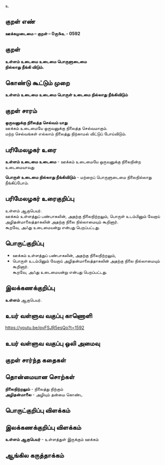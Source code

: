 உ

## குறள் எண் 

**ஊக்கமுடைமை – குறள் – 0ரு௯உ - 0592**  

## குறள் 

**உள்ளம் உடைமை உடைமை பொருளுடைமை  
நில்லாது நீங்கி விடும்.**  

## கொண்டு கூட்டும் முறை

**உள்ளம் உடைமை உடைமை பொருள் உடைமை நில்லாது நீங்கிவிடும்** 

## குறள் சாரம் 

**ஒருவனுக்கு நிலைத்த செல்வம் யாது**  
ஊக்கம் உடைமையே ஒருவனுக்கு நிலைத்த செல்வமாகும்.  
மற்ற செல்வங்கள் எல்லாம் நிலைத்து நிற்காமல் விட்டுப் போய்விடும்.    

## பரிமேலழகர் உரை

**உள்ளம் உடைமை உடைமை** - ஊக்கம் உடைமையே ஒருவனுக்கு நிலைநின்ற உடைமையாவது  

**பொருள் உடைமை நில்லாது நீங்கிவிடும்** - மற்றைப் பொருளுடைமை நிலைநில்லாது நீங்கிப்போம்.  

## பரிமேலழகர் உரைகுறிப்பு   

உள்ளம் ஆகுபெயர்.  
ஊக்கம் உள்ளத்துப் பண்பாகலின், அதற்கு நிலைநிற்றலும், பொருள் உடம்பினும் வேறாய் அழிதன்மாலைத்தாகலின் அதற்கு நிலை நில்லாமையும் கூறினார்.  
கூறவே, அஃது உடைமையன்று என்பது பெறப்பட்டது.    

## பொருட்குறிப்பு 

* ஊக்கம் உள்ளத்துப் பண்பாகலின், அதற்கு நிலைநிற்றலும்,  
* பொருள் உடம்பினும் வேறாய் அழிதன்மாலைத்தாகலின் அதற்கு நிலை நில்லாமையும் கூறினார்.  
கூறவே, அஃது உடைமையன்று என்பது பெறப்பட்டது.  

## இலக்கணக்குறிப்பு  

**உள்ளம்** ஆகுபெயர்.    

## உயர் வள்ளுவ வகுப்பு காணொளி

https://youtu.be/pvFSJR5esQo?t=1592 

## உயர் வள்ளுவ வகுப்பு ஒலி அமைவு 

 
## குறள் சார்ந்த கதைகள் 


## தொன்மையான சொற்கள்

**நிலைநிற்றலும்** - நிலைத்து நிற்கும்   
**அழிதன்மாலை** - அழியும் தன்மை கொண்ட  

## பொருட்குறிப்பு விளக்கம்


## இலக்கணக்குறிப்பு விளக்கம்

**உள்ளம் ஆகுபெயர்** - உள்ளத்துள் இருக்கும் ஊக்கம்   

## ஆங்கில கருத்தாக்கம் 


